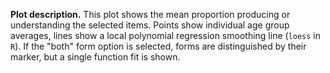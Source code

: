 **Plot description.** This plot shows the mean proportion producing or understanding the selected items. 
Points show individual age group averages, lines show a local polynomial regression 
smoothing line (`loess` in `R`). If the "both" form option is selected, forms are 
distinguished by their marker, but a single function fit is shown.
